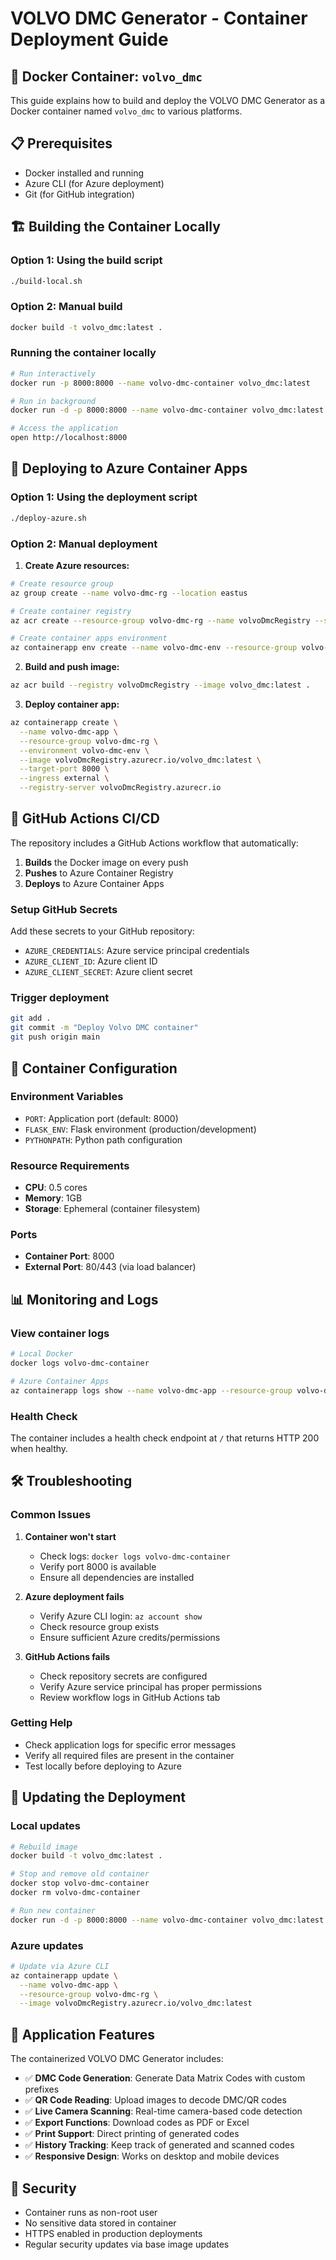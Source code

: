 # VOLVO DMC Generator - Container Deployment Guide

## 🐳 Docker Container: `volvo_dmc`

This guide explains how to build and deploy the VOLVO DMC Generator as a Docker container named `volvo_dmc` to various platforms.

## 📋 Prerequisites

- Docker installed and running
- Azure CLI (for Azure deployment)
- Git (for GitHub integration)

## 🏗️ Building the Container Locally

### Option 1: Using the build script
```bash
./build-local.sh
```

### Option 2: Manual build
```bash
docker build -t volvo_dmc:latest .
```

### Running the container locally
```bash
# Run interactively
docker run -p 8000:8000 --name volvo-dmc-container volvo_dmc:latest

# Run in background
docker run -d -p 8000:8000 --name volvo-dmc-container volvo_dmc:latest

# Access the application
open http://localhost:8000
```

## 🚀 Deploying to Azure Container Apps

### Option 1: Using the deployment script
```bash
./deploy-azure.sh
```

### Option 2: Manual deployment

1. **Create Azure resources:**
```bash
# Create resource group
az group create --name volvo-dmc-rg --location eastus

# Create container registry
az acr create --resource-group volvo-dmc-rg --name volvoDmcRegistry --sku Basic

# Create container apps environment
az containerapp env create --name volvo-dmc-env --resource-group volvo-dmc-rg --location eastus
```

2. **Build and push image:**
```bash
az acr build --registry volvoDmcRegistry --image volvo_dmc:latest .
```

3. **Deploy container app:**
```bash
az containerapp create \
  --name volvo-dmc-app \
  --resource-group volvo-dmc-rg \
  --environment volvo-dmc-env \
  --image volvoDmcRegistry.azurecr.io/volvo_dmc:latest \
  --target-port 8000 \
  --ingress external \
  --registry-server volvoDmcRegistry.azurecr.io
```

## 📱 GitHub Actions CI/CD

The repository includes a GitHub Actions workflow that automatically:

1. **Builds** the Docker image on every push
2. **Pushes** to Azure Container Registry  
3. **Deploys** to Azure Container Apps

### Setup GitHub Secrets

Add these secrets to your GitHub repository:

- `AZURE_CREDENTIALS`: Azure service principal credentials
- `AZURE_CLIENT_ID`: Azure client ID
- `AZURE_CLIENT_SECRET`: Azure client secret

### Trigger deployment
```bash
git add .
git commit -m "Deploy Volvo DMC container"
git push origin main
```

## 🔧 Container Configuration

### Environment Variables
- `PORT`: Application port (default: 8000)
- `FLASK_ENV`: Flask environment (production/development)
- `PYTHONPATH`: Python path configuration

### Resource Requirements
- **CPU**: 0.5 cores
- **Memory**: 1GB
- **Storage**: Ephemeral (container filesystem)

### Ports
- **Container Port**: 8000
- **External Port**: 80/443 (via load balancer)

## 📊 Monitoring and Logs

### View container logs
```bash
# Local Docker
docker logs volvo-dmc-container

# Azure Container Apps
az containerapp logs show --name volvo-dmc-app --resource-group volvo-dmc-rg
```

### Health Check
The container includes a health check endpoint at `/` that returns HTTP 200 when healthy.

## 🛠️ Troubleshooting

### Common Issues

1. **Container won't start**
   - Check logs: `docker logs volvo-dmc-container`
   - Verify port 8000 is available
   - Ensure all dependencies are installed

2. **Azure deployment fails**
   - Verify Azure CLI login: `az account show`
   - Check resource group exists
   - Ensure sufficient Azure credits/permissions

3. **GitHub Actions fails**
   - Check repository secrets are configured
   - Verify Azure service principal has proper permissions
   - Review workflow logs in GitHub Actions tab

### Getting Help

- Check application logs for specific error messages
- Verify all required files are present in the container
- Test locally before deploying to Azure

## 🔄 Updating the Deployment

### Local updates
```bash
# Rebuild image
docker build -t volvo_dmc:latest .

# Stop and remove old container
docker stop volvo-dmc-container
docker rm volvo-dmc-container

# Run new container
docker run -d -p 8000:8000 --name volvo-dmc-container volvo_dmc:latest
```

### Azure updates
```bash
# Update via Azure CLI
az containerapp update \
  --name volvo-dmc-app \
  --resource-group volvo-dmc-rg \
  --image volvoDmcRegistry.azurecr.io/volvo_dmc:latest
```

## 📝 Application Features

The containerized VOLVO DMC Generator includes:

- ✅ **DMC Code Generation**: Generate Data Matrix Codes with custom prefixes
- ✅ **QR Code Reading**: Upload images to decode DMC/QR codes  
- ✅ **Live Camera Scanning**: Real-time camera-based code detection
- ✅ **Export Functions**: Download codes as PDF or Excel
- ✅ **Print Support**: Direct printing of generated codes
- ✅ **History Tracking**: Keep track of generated and scanned codes
- ✅ **Responsive Design**: Works on desktop and mobile devices

## 🔐 Security

- Container runs as non-root user
- No sensitive data stored in container
- HTTPS enabled in production deployments
- Regular security updates via base image updates
